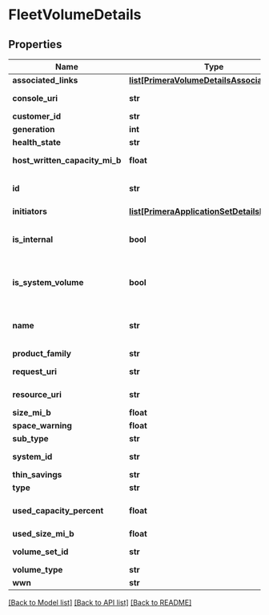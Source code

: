 # FleetVolumeDetails

## Properties
Name | Type | Description | Notes
------------ | ------------- | ------------- | -------------
**associated_links** | [**list[PrimeraVolumeDetailsAssociatedLinks]**](PrimeraVolumeDetailsAssociatedLinks.md) | Associated Links | [optional] 
**console_uri** | **str** | consoleUri for detailed storage object | [optional] 
**customer_id** | **str** | customerId | [optional] 
**generation** | **int** | generation | [optional] 
**health_state** | **str** | Health State of volume.&#x60; | [optional] 
**host_written_capacity_mi_b** | **float** | Host written data size in MiB. | [optional] 
**id** | **str** | UUID string uniquely identifying the storage system object. | [optional] 
**initiators** | [**list[PrimeraApplicationSetDetailsInitiators]**](PrimeraApplicationSetDetailsInitiators.md) | Initiator details | [optional] 
**is_internal** | **bool** | boolean value which specifies if it is a systemVolume or not &#x60;Filter&#x60; | [optional] 
**is_system_volume** | **bool** | boolean value which specifies if it is a systemVolume or not &#x60;Filter&#x60; | [optional] 
**name** | **str** | A user friendly name to identify the storage system volume (resourceName). | [optional] 
**product_family** | **str** | Product Family | [optional] 
**request_uri** | **str** | resourceUri for detailed volume object | [optional] 
**resource_uri** | **str** | resourceUri for detailed volume object | [optional] 
**size_mi_b** | **float** | Size in MiB | [optional] 
**space_warning** | **float** |  | [optional] 
**sub_type** | **str** | subType of the volume | [optional] 
**system_id** | **str** | SystemUid/Serial Number  of the array. | [optional] 
**thin_savings** | **str** | Thin savings | [optional] 
**type** | **str** | type | [optional] 
**used_capacity_percent** | **float** | Used capacity percentage of volume. &#x60;Filter, Sort&#x60; | [optional] 
**used_size_mi_b** | **float** | Size in MiB | [optional] 
**volume_set_id** | **str** | SystemUid/serialNumber of the volumeSet. | [optional] 
**volume_type** | **str** | VV Type | [optional] 
**wwn** | **str** | Volume wwn. | [optional] 

[[Back to Model list]](../README.md#documentation-for-models) [[Back to API list]](../README.md#documentation-for-api-endpoints) [[Back to README]](../README.md)



